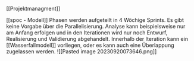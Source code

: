 [[Projektmanagment]]

[[spoc - Modell]] Phasen werden aufgeteilt in 4 Wöchige Sprints.
Es gibt keine Vorgabe über die Parallelisierung. Analyse kann beispielsweise nur am Anfang erfolgen und in den Iterationen wird nur noch Entwurf, Realisierung und Validierung abgehandelt. Innerhalb der Iteration kann ein [[Wasserfallmodell]] vorliegen, oder es kann auch eine Überlappung zugelassen werden. 
![[Pasted image 20230920073646.png]]